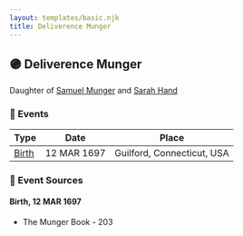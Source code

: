 ```yaml
---
layout: templates/basic.njk
title: Deliverence Munger
---
```

## 🟣 Deliverence Munger

Daughter of [Samuel Munger](/people/5/57362828) and [Sarah Hand](/people/7/75255100)

### 📆 Events

Type | Date | Place
------ | ------ | ------
[Birth](#event-ecf9dcc9-e474-4cf3-a759-72b2ea35b9df) | 12 MAR 1697 | Guilford, Connecticut, USA

### 📰 Event Sources

#### <a id="event-ecf9dcc9-e474-4cf3-a759-72b2ea35b9df"></a> Birth, 12 MAR 1697
* The Munger Book  - 203
